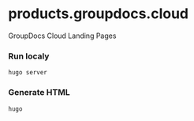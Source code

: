 # products.groupdocs.cloud
GroupDocs Cloud Landing Pages

### Run localy
```
hugo server
```

### Generate HTML
```
hugo
```
